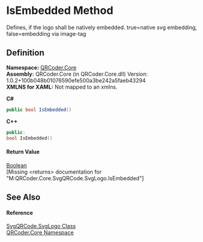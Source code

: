 # IsEmbedded Method


Defines, if the logo shall be natively embedded. true=native svg embedding, false=embedding via image-tag



## Definition
**Namespace:** <a href="N_QRCoder_Core.md">QRCoder.Core</a>  
**Assembly:** QRCoder.Core (in QRCoder.Core.dll) Version: 1.0.2+100b048b01076590efe500a3be242a5faeb43294  
**XMLNS for XAML:** Not mapped to an xmlns.

**C#**
``` C#
public bool IsEmbedded()
```
**C++**
``` C++
public:
bool IsEmbedded()
```



#### Return Value
<a href="https://learn.microsoft.com/dotnet/api/system.boolean" target="_blank" rel="noopener noreferrer">Boolean</a>  
\[Missing &lt;returns&gt; documentation for "M:QRCoder.Core.SvgQRCode.SvgLogo.IsEmbedded"\]

## See Also


#### Reference
<a href="T_QRCoder_Core_SvgQRCode_SvgLogo.md">SvgQRCode.SvgLogo Class</a>  
<a href="N_QRCoder_Core.md">QRCoder.Core Namespace</a>  
